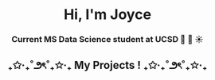 <h1 align="center">Hi, I'm Joyce</h1>

<h3 align="center">Current MS Data Science student at UCSD 🔱 🌊 ☀️ </h3>

<h2 align='center'> ₊✩‧₊˚౨ৎ˚₊✩‧₊ My Projects ! ₊✩‧₊˚౨ৎ˚₊✩‧₊ </h2> 


